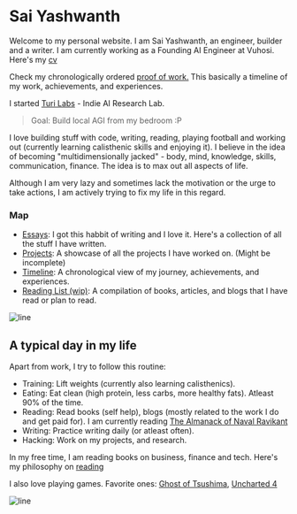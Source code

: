 # Sai Yashwanth


Welcome to my personal website. I am Sai Yashwanth, an engineer, builder and a writer. 
I am currently working as a Founding AI Engineer at Vuhosi. Here's my [cv](./resume)

Check my chronologically ordered [proof of work.](./timeline) This basically a timeline of my work, achievements, and experiences.

I started [Turi Labs](https://www.turilabs.tech) - Indie AI Research Lab. 

> Goal: Build local AGI from my bedroom :P

I love building stuff with code, writing, reading, playing football and working out (currently learning calisthenic skills and enjoying it). 
I believe in the idea of becoming "multidimensionally jacked" - body, mind, knowledge, skills, communication, finance. 
The idea is to max out all aspects of life.


Although I am very lazy and sometimes lack the motivation or the urge to take actions, I am actively trying to fix my life in this regard. 

### Map
- [Essays](./articles): I got this habbit of writing and I love it. Here's a collection of all the stuff I have written.
- [Projects](./projects): A showcase of all the projects I have worked on. (Might be incomplete)
- [Timeline](./timeline): A chronological view of my journey, achievements, and experiences.
- [Reading List (wip)](./reading-list): A compilation of books, articles, and blogs that I have read or plan to read.


![line](https://user-images.githubusercontent.com/74038190/212284100-561aa473-3905-4a80-b561-0d28506553ee.gif)

## A typical day in my life
Apart from work, I try to follow this routine:

- Training: Lift weights (currently also learning calisthenics). 
- Eating: Eat clean (high protein, less carbs, more healthy fats). Atleast 90% of the time.
- Reading: Read books (self help), blogs (mostly related to the work I do and get paid for). I am currently reading [The Almanack of Naval Ravikant](https://navalmanack.com/)
- Writing: Practice writing daily (or atleast often).
- Hacking: Work on my projects, and research.

In my free time, I am reading books on business, finance and tech. Here's my philosophy on [reading](content/reading)

I also love playing games. Favorite ones: [Ghost of Tsushima](https://en.wikipedia.org/wiki/Ghost_of_Tsushima), [Uncharted 4](https://en.wikipedia.org/wiki/Uncharted_4:_A_Thief%27s_End) 


![line](https://user-images.githubusercontent.com/74038190/212284100-561aa473-3905-4a80-b561-0d28506553ee.gif)

